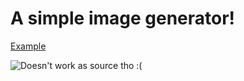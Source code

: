 # A simple image generator!
[Example](https://arthurdw.github.io/Learning/Personal/JS-ImageGenerator/?&text=Hello-World&color=green)

![Doesn't work as source tho :(](https://arthurdw.github.io/Learning/Personal/JS-ImageGenerator/?&text=Hello-World&color=green)
